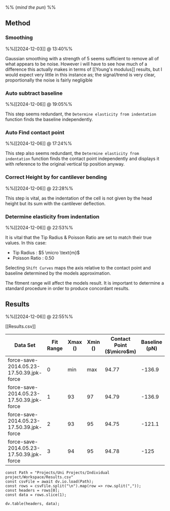 
%% (*mind the pun*) %%

## Method

### Smoothing
%%[[2024-12-03]] @ 13:40%%

Gaussian smoothing with a strength of 5 seems sufficient to remove all of what appears to be noise. However i will have to see how much of a difference this actually makes in terms of [[Young's modulus]] results, but I would expect very little in this instance as; the signal/trend is very clear, proportionally the noise is fairly negligible 

### Auto subtract baseline
%%[[2024-12-06]] @ 19:05%%

This step seems redundant, the `Determine elasticity from indentation` function finds the baseline independently. 

### Auto Find contact point
%%[[2024-12-06]] @ 17:24%%

This step also seems redundant, the `Determine elasticity from indentation` function finds the contact point independently and displays it with reference to the original vertical tip position anyway. 

### Correct Height by for cantilever bending
%%[[2024-12-06]] @ 22:28%%

This step is vital, as the indentation of the cell is not given by the head height but its sum with the cantilever deflection.

### Determine elasticity from indentation
%%[[2024-12-06]] @ 22:53%%

It is vital that the Tip Radius & Poisson Ratio are set to match their true values. In this case:
- Tip Radius : $5 \micro \text{m}$
- Poisson Ratio : $0.50$

Selecting `Shift Curves` maps the axis relative to the contact point and baseline determined by the models approximation.

The fitment range will affect the models result. It is important to determine a standard procedure in order to produce concordant results.

## Results
%%[[2024-12-06]] @ 22:55%%

[[Results.csv]]

| Data Set                                 | Fit Range | Xmax () | Xmin () | Contact Point ($\micro$m) | Baseline (pN) | Elastic Modulus (Pa) |
| ---------------------------------------- | --------- | ------- | ------- | ------------------------- | ------------- | -------------------- |
| force-save-2014.05.23-17.50.39.jpk-force | 0         | min     | max     | 94.77                     | -136.9        | 143.1                |
| force-save-2014.05.23-17.50.39.jpk-force | 1         | 93      | 97      | 94.79                     | -136.9        | 139.4                |
| force-save-2014.05.23-17.50.39.jpk-force | 2         | 93      | 95      | 94.75                     | -121.1        | 142.2                |
| force-save-2014.05.23-17.50.39.jpk-force | 3         | 94      | 95      | 94.78                     | -125          | 138.6                |

```dataviewjs
const Path = "Projects/Uni Projects/Individual project/Workspace/Results.csv"
const csvFile = await dv.io.load(Path);
const rows = csvFile.split("\n").map(row => row.split(","));
const headers = rows[0];
const data = rows.slice(1);

dv.table(headers, data);
```
